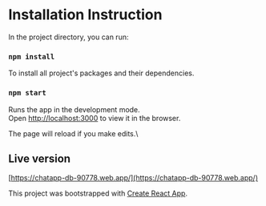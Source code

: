 # Installation Instruction

In the project directory, you can run:

### `npm install`

To install all project's packages and their dependencies.

### `npm start`

Runs the app in the development mode.\
Open [http://localhost:3000](http://localhost:3000) to view it in the browser.

The page will reload if you make edits.\

## Live version

[https://chatapp-db-90778.web.app/](https://chatapp-db-90778.web.app/)

This project was bootstrapped with [Create React App](https://github.com/facebook/create-react-app).

